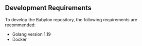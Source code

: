 ## Development Requirements

To develop the Babylon repository, the following requirements are recommended:
- Golang version 1.19
- Docker
